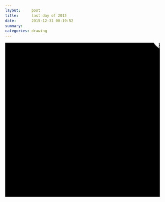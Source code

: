 ```yaml
---
layout:     post
title:      last day of 2015
date:       2015-12-31 00:19:52
summary:    
categories: drawing
---
```

![last day of 2015](/images/diary/last-day-of-2015.png "fight back,")
